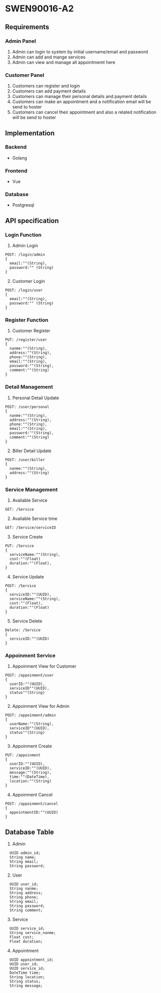 # SWEN90016-A2
## Requirements
### Admin Panel
1. Admin can login to system by initial username/email and password
2. Admin can add and mange services
3. Admin can view and manage all appointmemt here
### Customer Panel
1. Customers can register and login
2. Customers can add payment details
3. Customers can manage their personal details and payment details
3. Customers can make an appointment and a notification email will be send to hoster
4. Customers can cancel their appointment and also a related notification will be send to hoster
## Implementation
### Backend
* Golang
### Frontend
* Vue
### Database
* Postgresql
## API specification
### Login Function
1. Admin Login
```
POST: /login/admin
{
  email:""(String),
  password:"" (String)
}
```
2. Customer Login
```
POST: /login/user
{
  email:""(String),
  password:"" (String)
}
```
### Register Function
1. Customer Register
```
PUT: /register/user
{
  nanme:""(String),
  address:""(String),
  phone:""(String),
  email:""(String),
  password:""(String),
  comment:""(String)
}
```
### Detail Management
1. Personal Detail Update
```
POST: /user/personal
{
  nanme:""(String),
  address:""(String),
  phone:""(String),
  email:""(String),
  password:""(String),
  comment:""(String)
}
```
2. Biller Detail Update
```
POST: /user/biller
{
  nanme:""(String),
  address:""(String)
}
```
### Service Management
1. Avaliable Service
```
GET: /Service
```
2. Avaliable Service time
```
GET: /Service/serviceID
```
3. Service Create
```
PUT: /Service
{
  serviceName:""(String),
  cost:""(Float)
  duration:""(Float),
}
```
4. Service Update
```
POST: /Service
{
  serviceID:""(UUID),
  serviceName:""(String),
  cost:""(Float),
  duration:""(Float)
}
```
5. Service Delete
```
Delete: /Service
{
  serviceID:""(UUID)
}
```
### Appoinment Service
1. Appoinment View for Customer
```
POST: /appoinment/user
{
  userID:""(UUID),
  serviceID""(UUID),
  status""(String)
}
```
2. Appoinment View for Admin
```
POST: /appoinment/admin
{
  userName:""(String),
  serviceID""(UUID),
  status""(String)
}
```
3. Appoinment Create
```
PUT: /appoinment
{
  userID:""(UUID),
  serviceID:""(UUID),
  message:""(String),
  time:""(DateTime),
  location:""(String)
}
```
4. Appoinment Cancel
```
POST: /appoinment/cancel
{
  appointmentID:""(UUID)
}
```
## Database Table
1. Admin
```
  UUID admin_id;
  String name;
  String email;
  String password;
```
2. User
```
  UUID user_id;
  String nanme;
  String address;
  String phone;
  String email;
  String password;
  String comment;
```
3. Service
```
  UUID service_id;
  String service_nanme;
  Float cost;
  Float duration;
```
4. Appointment
```
  UUID appointment_id;
  UUID user_id;
  UUID service_id;
  DateTime time;
  String location;
  String status;
  String message;
```

